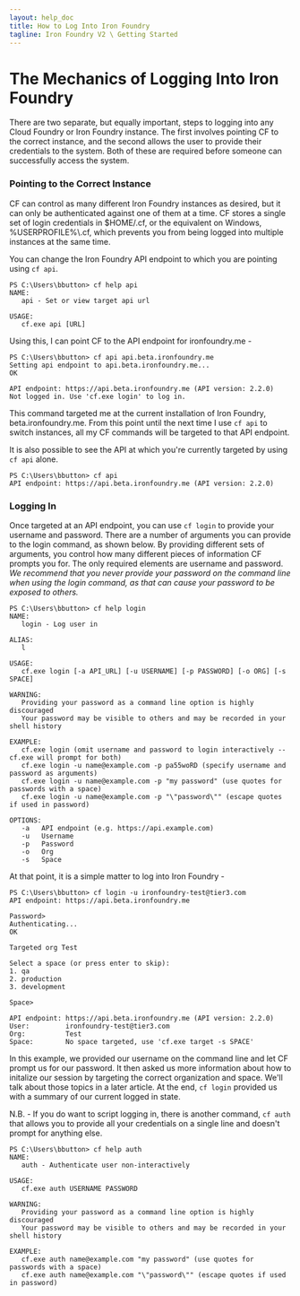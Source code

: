 ```yaml
---
layout: help_doc
title: How to Log Into Iron Foundry
tagline: Iron Foundry V2 \ Getting Started
---
```

# The Mechanics of Logging Into Iron Foundry
There are two separate, but equally important, steps to logging into any Cloud Foundry or Iron Foundry instance. The first involves pointing CF to the correct instance, and the second allows the user to provide their credentials to the system. Both of these are required before someone can successfully access the system.

### Pointing to the Correct Instance
CF can control as many different Iron Foundry instances as desired, but it can only be authenticated against one of them at a time. CF stores a single set of login credentials in $HOME/.cf, or the equivalent on Windows, %USERPROFILE%\\.cf, which prevents you from being logged into multiple instances at the same time.

You can change the Iron Foundry API endpoint to which  you are pointing using `cf api`.

	PS C:\Users\bbutton> cf help api
	NAME:
	   api - Set or view target api url
	
	USAGE:
	   cf.exe api [URL]
	   
Using this, I can point CF to the API endpoint for ironfoundry.me -

	PS C:\Users\bbutton> cf api api.beta.ironfoundry.me
	Setting api endpoint to api.beta.ironfoundry.me...
	OK
	
	API endpoint: https://api.beta.ironfoundry.me (API version: 2.2.0)
	Not logged in. Use 'cf.exe login' to log in.
	
This command targeted me at the current installation of Iron Foundry, beta.ironfoundry.me. From this point until the next time I use `cf api` to switch instances, all my CF commands will be targeted to that API endpoint.

It is also possible to see the API at which you're currently targeted by using `cf api` alone.

	PS C:\Users\bbutton> cf api
	API endpoint: https://api.beta.ironfoundry.me (API version: 2.2.0)
	
### Logging In
Once targeted at an API endpoint, you can use `cf login` to provide your username and password. There are a number of arguments you can provide to the login command, as shown below. By providing different sets of arguments, you control how many different pieces of information CF prompts you for. The only required elements are username and password. *We recommend that you never provide your password on the command line when using the login command, as that can cause your password to be exposed to others.*

	PS C:\Users\bbutton> cf help login
	NAME:
	   login - Log user in
	
	ALIAS:
	   l
	
	USAGE:
	   cf.exe login [-a API_URL] [-u USERNAME] [-p PASSWORD] [-o ORG] [-s SPACE]
	
	WARNING:
	   Providing your password as a command line option is highly discouraged
	   Your password may be visible to others and may be recorded in your shell history
	
	EXAMPLE:
	   cf.exe login (omit username and password to login interactively -- cf.exe will prompt for both)
	   cf.exe login -u name@example.com -p pa55woRD (specify username and password as arguments)
	   cf.exe login -u name@example.com -p "my password" (use quotes for passwords with a space)
	   cf.exe login -u name@example.com -p "\"password\"" (escape quotes if used in password)
	
	OPTIONS:
	   -a   API endpoint (e.g. https://api.example.com)
	   -u   Username
	   -p   Password
	   -o   Org
	   -s   Space
	
At that point, it is a simple matter to log into Iron Foundry - 

	PS C:\Users\bbutton> cf login -u ironfoundry-test@tier3.com
	API endpoint: https://api.beta.ironfoundry.me
	
	Password>
	Authenticating...
	OK
	
	Targeted org Test
	
	Select a space (or press enter to skip):
	1. qa
	2. production
	3. development
	
	Space>
	
	API endpoint: https://api.beta.ironfoundry.me (API version: 2.2.0)
	User:         ironfoundry-test@tier3.com
	Org:          Test
	Space:        No space targeted, use 'cf.exe target -s SPACE'	
In this example, we provided our username on the command line and let CF prompt us for our password. It then asked us more information about how to initalize our session by targeting the correct organization and space. We'll talk about those topics in a later article. At the end, `cf login` provided us with a summary of our current logged in state.

N.B. - If you do want to script logging in, there is another command, `cf auth` that allows you to provide all your credentials on a single line and doesn't prompt for anything else.

	PS C:\Users\bbutton> cf help auth
	NAME:
	   auth - Authenticate user non-interactively
	
	USAGE:
	   cf.exe auth USERNAME PASSWORD
	
	WARNING:
	   Providing your password as a command line option is highly discouraged
	   Your password may be visible to others and may be recorded in your shell history
	
	EXAMPLE:
	   cf.exe auth name@example.com "my password" (use quotes for passwords with a space)
	   cf.exe auth name@example.com "\"password\"" (escape quotes if used in password)